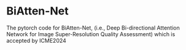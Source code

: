 # BiAtten-Net
The pytorch code for BiAtten-Net, (i.e., Deep Bi-directional Attention Network for Image Super-Resolution Quality Assessment) which is accepted by ICME2024
